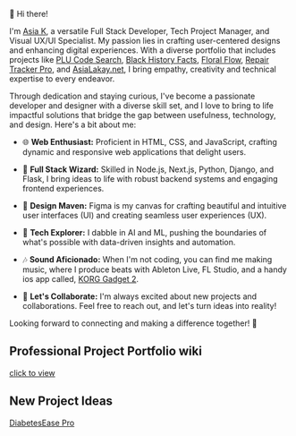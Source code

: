 👋 Hi there! 

I'm [Asia K](https://www.asialakay.net), a versatile Full Stack Developer, Tech Project Manager, and Visual UX/UI Specialist. My passion lies in crafting user-centered designs and enhancing digital experiences. With a diverse portfolio that includes projects like [PLU Code Search](https://github.com/asiakay/Produce-PLU-Code-Search), [Black History Facts](https://github.com/asiakay/history-fact-app), [Floral Flow](https://github.com/asiakay/floralflow), [Repair Tracker Pro](https://github.com/asiakay/repair-tracker-pro), and [AsiaLakay.net](https://www.asialakay.net),  I bring empathy, creativity and technical expertise to every endeavor. 

Through dedication and staying curious, I've become a passionate developer and designer with a diverse skill set, and I love to bring to life impactful solutions that bridge the gap between usefulness, technology, and design. Here's a bit about me:

- 🌐 **Web Enthusiast:** Proficient in HTML, CSS, and JavaScript, crafting dynamic and responsive web applications that delight users.

- 🔗 **Full Stack Wizard:** Skilled in Node.js, Next.js, Python, Django, and Flask, I bring ideas to life with robust backend systems and engaging frontend experiences.

- 🎨 **Design Maven:** Figma is my canvas for crafting beautiful and intuitive user interfaces (UI) and creating seamless user experiences (UX).

- 🤖 **Tech Explorer:** I dabble in AI and ML, pushing the boundaries of what's possible with data-driven insights and automation.

- 🎶 **Sound Aficionado:** When I'm not coding, you can find me making music, where I produce beats with Ableton Live, FL Studio, and a handy ios app called, [KORG Gadget 2](https://apps.apple.com/us/app/korg-gadget-2/id791077159).

- 🚀 **Let's Collaborate:** I'm always excited about new projects and collaborations. Feel free to reach out, and let's turn ideas into reality!

Looking forward to connecting and making a difference together! 🚀 

## Professional Project Portfolio wiki
[click to view](https://github.com/asiakay/asiakay/wiki)

## New Project Ideas 
[DiabetesEase Pro](https://github.com/asiakay/DiabetesEase-Pro)


